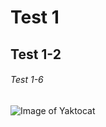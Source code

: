 # Test 1
## Test 1-2
###### Test 1-6

![Image of Yaktocat](https://octodex.github.com/images/yaktocat.png)
